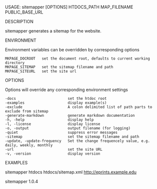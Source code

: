 
USAGE: sitemapper [OPTIONS] HTDOCS_PATH MAP_FILENAME PUBLIC_BASE_URL

DESCRIPTION

sitemapper generates a sitemap for the website.

ENVIRONMENT

Environment variables can be overridden by corresponding options

    MKPAGE_DOCROOT   set the document root, defaults to current working directory
    MKPAGE_SITEMAP   set the sitemap filename and path
    MKPAGE_SITEURL   set the site url


OPTIONS

Options will override any corresponding environment settings

    -docs                        set the htdoc root
    -examples                    display example(s)
    -exclude                     A colon delimited list of path parts to exclude from sitemap
    -generate-markdown           generate markdown documentation
    -h, -help                    display help
    -l, -license                 display license
    -o, -output                  output filename (for logging)
    -quiet                       suppress error messages
    -sitemap                     set the sitemap filename and path
    -update, -update-frequency   Set the change frequencely value, e.g. daily, weekly, monthly
    -url                         set the site URL
    -v, -version                 display version


EXAMPLES

sitemapper htdocs htdocs/sitemap.xml http://eprints.example.edu

sitemapper 1.0.4
